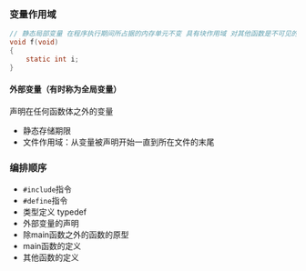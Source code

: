 ### 变量作用域

```c
// 静态局部变量 在程序执行期间所占据的内存单元不变 具有块作用域 对其他函数是不可见的
void f(void)
{
    static int i;
}
```

#### 外部变量（有时称为全局变量）

声明在任何函数体之外的变量

+ 静态存储期限
+ 文件作用域：从变量被声明开始一直到所在文件的末尾

### 编排顺序

+ `#include`指令
+ `#define`指令
+ 类型定义 typedef
+ 外部变量的声明
+ 除main函数之外的函数的原型
+ main函数的定义
+ 其他函数的定义